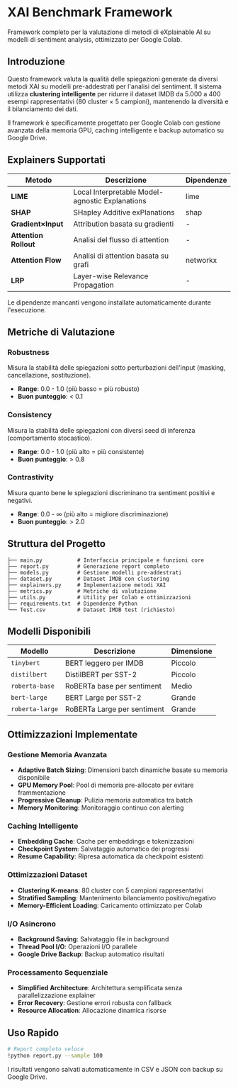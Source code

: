 # XAI Benchmark Framework

Framework completo per la valutazione di metodi di eXplainable AI su modelli di sentiment analysis, ottimizzato per Google Colab.

## Introduzione

Questo framework valuta la qualità delle spiegazioni generate da diversi metodi XAI su modelli pre-addestrati per l'analisi del sentiment. Il sistema utilizza **clustering intelligente** per ridurre il dataset IMDB da 5.000 a 400 esempi rappresentativi (80 cluster × 5 campioni), mantenendo la diversità e il bilanciamento dei dati.

Il framework è specificamente progettato per Google Colab con gestione avanzata della memoria GPU, caching intelligente e backup automatico su Google Drive.

## Explainers Supportati

| Metodo | Descrizione | Dipendenze |
|--------|-------------|------------|
| **LIME** | Local Interpretable Model-agnostic Explanations | lime |
| **SHAP** | SHapley Additive exPlanations | shap |
| **Gradient×Input** | Attribution basata su gradienti | - |
| **Attention Rollout** | Analisi del flusso di attention | - |
| **Attention Flow** | Analisi di attention basata su grafi | networkx |
| **LRP** | Layer-wise Relevance Propagation | - |

Le dipendenze mancanti vengono installate automaticamente durante l'esecuzione.

## Metriche di Valutazione

### Robustness
Misura la stabilità delle spiegazioni sotto perturbazioni dell'input (masking, cancellazione, sostituzione).
- **Range**: 0.0 - 1.0 (più basso = più robusto)
- **Buon punteggio**: < 0.1

### Consistency
Misura la stabilità delle spiegazioni con diversi seed di inferenza (comportamento stocastico).
- **Range**: 0.0 - 1.0 (più alto = più consistente)  
- **Buon punteggio**: > 0.8

### Contrastivity
Misura quanto bene le spiegazioni discriminano tra sentiment positivi e negativi.
- **Range**: 0.0 - ∞ (più alto = migliore discriminazione)
- **Buon punteggio**: > 2.0

## Struttura del Progetto

```
├── main.py           # Interfaccia principale e funzioni core
├── report.py         # Generazione report completo
├── models.py         # Gestione modelli pre-addestrati
├── dataset.py        # Dataset IMDB con clustering
├── explainers.py     # Implementazione metodi XAI
├── metrics.py        # Metriche di valutazione
├── utils.py          # Utility per Colab e ottimizzazioni
├── requirements.txt  # Dipendenze Python
└── Test.csv          # Dataset IMDB test (richiesto)
```

## Modelli Disponibili

| Modello | Descrizione | Dimensione |
|---------|-------------|------------|
| `tinybert` | BERT leggero per IMDB | Piccolo |
| `distilbert` | DistilBERT per SST-2 | Piccolo |
| `roberta-base` | RoBERTa base per sentiment | Medio |
| `bert-large` | BERT Large per SST-2 | Grande |
| `roberta-large` | RoBERTa Large per sentiment | Grande |

## Ottimizzazioni Implementate

### Gestione Memoria Avanzata
- **Adaptive Batch Sizing**: Dimensioni batch dinamiche basate su memoria disponibile
- **GPU Memory Pool**: Pool di memoria pre-allocato per evitare frammentazione
- **Progressive Cleanup**: Pulizia memoria automatica tra batch
- **Memory Monitoring**: Monitoraggio continuo con alerting

### Caching Intelligente
- **Embedding Cache**: Cache per embeddings e tokenizzazioni
- **Checkpoint System**: Salvataggio automatico dei progressi
- **Resume Capability**: Ripresa automatica da checkpoint esistenti

### Ottimizzazioni Dataset
- **Clustering K-means**: 80 cluster con 5 campioni rappresentativi
- **Stratified Sampling**: Mantenimento bilanciamento positivo/negativo
- **Memory-Efficient Loading**: Caricamento ottimizzato per Colab

### I/O Asincrono
- **Background Saving**: Salvataggio file in background
- **Thread Pool I/O**: Operazioni I/O parallele
- **Google Drive Backup**: Backup automatico risultati

### Processamento Sequenziale
- **Simplified Architecture**: Architettura semplificata senza parallelizzazione explainer
- **Error Recovery**: Gestione errori robusta con fallback
- **Resource Allocation**: Allocazione dinamica risorse

## Uso Rapido

```bash
# Report completo veloce
!python report.py --sample 100
```

I risultati vengono salvati automaticamente in CSV e JSON con backup su Google Drive.